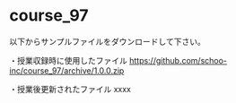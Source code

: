 # course_97
以下からサンプルファイルをダウンロードして下さい。

・授業収録時に使用したファイル
https://github.com/schoo-inc/course_97/archive/1.0.0.zip

・授業後更新されたファイル
xxxx
